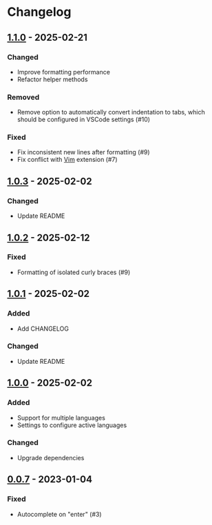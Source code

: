 # Changelog

## [1.1.0] - 2025-02-21

### Changed

- Improve formatting performance
- Refactor helper methods

### Removed

- Remove option to automatically convert indentation to tabs, which should be configured in VSCode settings (#10)

### Fixed

- Fix inconsistent new lines after formatting (#9)
- Fix conflict with [Vim](https://marketplace.visualstudio.com/items?itemName=vscodevim.vim) extension (#7)

## [1.0.3] - 2025-02-02

### Changed

- Update README

## [1.0.2] - 2025-02-12

### Fixed

- Formatting of isolated curly braces (#9)

## [1.0.1] - 2025-02-02

### Added

- Add CHANGELOG

### Changed

- Update README

## [1.0.0] - 2025-02-02

### Added

- Support for multiple languages
- Settings to configure active languages

### Changed

- Upgrade dependencies

## [0.0.7] - 2023-01-04

### Fixed

- Autocomplete on "enter" (#3)

[unreleased]: https://github.com/ironcutter24/cs-curly-formatter/compare/v1.1.0...HEAD
[1.1.0]: https://github.com/ironcutter24/cs-curly-formatter/compare/v1.0.3...v1.1.0
[1.0.3]: https://github.com/ironcutter24/cs-curly-formatter/compare/v1.0.2...v1.0.3
[1.0.2]: https://github.com/ironcutter24/cs-curly-formatter/compare/v1.0.1...v1.0.2
[1.0.1]: https://github.com/ironcutter24/cs-curly-formatter/compare/v1.0.0...v1.0.1
[1.0.0]: https://github.com/ironcutter24/cs-curly-formatter/compare/v0.0.7...v1.0.0
[0.0.7]: https://github.com/ironcutter24/cs-curly-formatter/releases/tag/v0.0.7
